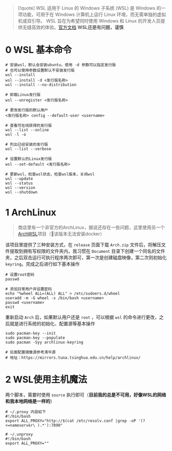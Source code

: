 > [!quote] WSL
> 适用于 Linux 的 Windows 子系统 (WSL) 是 Windows 的一项功能，可用于在 Windows 计算机上运行 Linux 环境，而无需单独的虚拟机或双引导。 WSL 旨在为希望同时使用 Windows 和 Linux 的开发人员提供无缝高效的体验。[官方文档](https://learn.microsoft.com/zh-cn/windows/wsl/)  **WSL还是有问题，谨慎**

# 0 WSL 基本命令

```shell
# 安装wsl，默认会安装ubuntu，使用 -d 参数可以指定发行版
# 也可以使用参数设置默认不安装发行版
wsl --install
wsl --install -d <发行版名称>
wsl --install --no-distribution

# 卸载Linux发行版
wsl --unregister <发行版名称>

# 更改发行版的默认用户
<发行版名称> config --default-user <username>

# 查看可在线获得的发行版
wsl --list --online
wsl -l -o

# 列出已经安装的发行版
wsl --list --verbose

# 设置默认的Linux发行版
wsl --set-default <发行版名称>

# 更新wsl，检查wsl状态，检查wsl版本，关闭wsl
wsl --update
wsl --status
wsl --version
wsl --shutdown
```

# 1 ArchLinux

> 商店里有一个非官方的ArchLinux，据说还存在一些问题，这里使用另一个[ArchWSL](https://github.com/yuk7/ArchWSL)项目（🚫该版本无法安装docker）

该项目里提供了三种安装方式，在 `release` 页面下载 `Arch.zip` 文件后，将解压文件提取到拥有写权限的文件夹内，我习惯在 `Document` 目录下创建一个同名的文件夹，之后双击运行可执行程序两次即可，第一次是创建磁盘映像，第二次则初始化 `keyring`。完成之后进行如下基本操作
```shell
# 设置root密码
passwd

# 添加日常用户并设置密码
echo "%wheel ALL=(ALL) ALL" > /etc/sudoers.d/wheel
useradd -m -G wheel -s /bin/bash <username>
passwd <username>
exit
```

重新启动 `Arch` 后，如果默认用户还是 `root` ，可以根据 `wsl` 的命令进行更改，之后就是进行系统的初始化、配置源等基本操作
```shell
sudo pacman-key --init
sudo pacman-key --populate
sudo pacman -Syy archlinux-keyring

# 后面配置镜像源参考清华源
# 地址：https://mirrors.tuna.tsinghua.edu.cn/help/archlinux/
```

# 2 WSL使用主机魔法

两个脚本，需要时使用 `source` 执行即可（**目前我的总是不可用，好像WSL的网络和我本地网络是一样的**）
```shell
# ~/.proxy 内容如下
#!/bin/bash
export ALL_PROXY="http://$(cat /etc/resolv.conf |grep -oP '(?<=nameserver\ ).*'):7890"

# ~/.unproxy
#!/bin/bash
export ALL_PROXY=""
```
